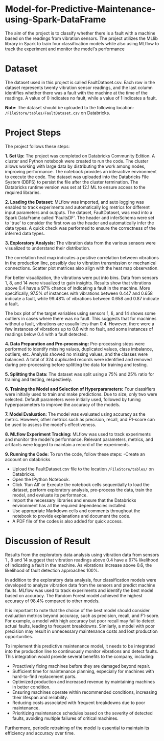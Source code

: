 # Model-for-Predictive-Maintenance-using-Spark-DataFrame
The aim of the project is to classify whether there is a fault with a machine based on the readings from vibration sensors. The project utilizes the MLlib library in Spark to train four classification models while also using MLflow to track the experiment and monitor the model's performance
# **Dataset**
The dataset used in this project is called FaultDataset.csv. Each row in the dataset represents twenty vibration sensor readings, and the last column identifies whether there was a fault with the machine at the time of the readings. A value of 0 indicates no fault, while a value of 1 indicates a fault.

 **Note:** 
The dataset should be uploaded to the following location: `/FileStore/tables/FaultDataset.csv` on Databricks.

# **Project Steps**
The project follows these steps:

**1. Set Up:** The project was completed on Databricks Community Edition. A cluster and Python notebook were created to run the code. The cluster allows working with large data by distributing the work among nodes, improving performance. The notebook provides an interactive environment to execute the code. The dataset was uploaded into the Databricks File System (DBFS) to persist the file after the cluster termination. The Databricks runtime version was set at 12.1 ML to ensure access to the required libraries.

**2. Loading the Dataset:**  MLflow was imported, and auto logging was enabled to track experiments and automatically log metrics for different input parameters and outputs. The dataset, FaultDataset, was read into a Spark DataFrame called 'FaultsDF'. The header and inferSchema were set to 'true' to consider the first row as the header and automatically infer the data types. A quick check was performed to ensure the correctness of the inferred data types.

**3. Exploratory Analysis:**  The vibration data from the various sensors were visualized to understand their distribution. 

   The correlation heat map indicates a positive correlation between vibrations in the production line, possibly due to vibration transmission or mechanical connections. Scatter plot matrices also align with the heat map observation.
   
   For better visualization, the vibrations were put into bins. Data from sensors 1, 8, and 14 were visualized to gain insights. Results show that vibrations above 0.4 have a 97% chance of indicating a fault in the machine. More specifically, 97.5% of instances with vibrations between 0.447 and 0.658 indicate a fault, while 99.48% of vibrations between 0.658 and 0.87 indicate a fault.
   
   The box plot of the target variables using sensors 1, 8, and 14 shows some outliers in cases where there was no fault. This suggests that for machines without a fault, vibrations are usually less than 0.4. However, there were a few instances of vibrations up to 0.8 with no fault, and some instances of readings below 0.4 with a fault detected.

**4. Data Preparation and Pre-processing:**  Pre-processing steps were performed to identify missing values, duplicated values, class imbalance, outliers, etc. Analysis showed no missing values, and the classes were balanced. A total of 324 duplicated records were identified and removed during pre-processing before splitting the data for training and testing.

**5. Splitting the Data:** The dataset was split using a 75% and 25% ratio for training and testing, respectively.

**6. Training the Model and Selection of Hyperparameters:**  Four classifiers were initially used to train and make predictions. Due to size, only two were selected.  Default parameters were initially used, followed by tuning hyperparameters to improve the accuracy of the models.

**7. Model Evaluation:**  The model was evaluated using accuracy as the metric. However, other metrics such as precision, recall, and F1-score can be used to assess the model's effectiveness.

**8. MLflow Experiment Tracking:**  MLflow was used to track experiments and monitor the model's performance. Relevant parameters, metrics, and artifacts were logged to maintain a record of the experiments.

**9. Running the Code:** To run the code, follow these steps:
   -Create an account on databricks
   - Upload the FaultDataset.csv file to the location `/FileStore/tables/` on Databricks.
   - Open the IPython Notebook.
   - Click 'Run All' or Execute the notebook cells sequentially to load the dataset, perform exploratory analysis, pre-process the data, train the model, and evaluate its performance.
   - Import the necessary libraries and ensure that the Databricks environment has all the required dependencies installed.
   - Use appropriate Markdown cells and comments throughout the notebook to provide explanations and document the code.
   - A PDF file of the codes is also added for quick access.

# **Discussion of Result**
Results from the exploratory data analysis using vibration data from sensors 1 , 8 and 14 suggest that vibration readings above 0.4 have a 97% likelihood of indicating a fault in the machine. As vibrations increase above 0.6, the likelihood of fault detection approaches 100%.

In addition to the exploratory data analysis, four classification models were developed to analyze vibration data from the sensors and predict machine faults. MLflow was used to track experiments and identify the best model based on accuracy. The Random Forest model achieved the highest accuracy of 98.4% compared to other models.

It is important to note that the choice of the best model should consider evaluation metrics beyond accuracy, such as precision, recall, and F1-score. For example, a model with high accuracy but poor recall may fail to detect actual faults, leading to frequent breakdowns. Similarly, a model with poor precision may result in unnecessary maintenance costs and lost production opportunities.

To implement this predictive maintenance model, it needs to be integrated into the production line to continuously monitor vibrations and detect faults. This integration would provide several benefits to the company, including:
- Proactively fixing machines before they are damaged beyond repair.
- Sufficient time for maintenance planning, especially for machines with hard-to-find replacement parts.
- Optimized production and increased revenue by maintaining machines in better condition.
- Ensuring machines operate within recommended conditions, increasing their lifespan and reliability.
- Reducing costs associated with frequent breakdowns due to poor maintenance.
- Prioritizing maintenance schedules based on the severity of detected faults, avoiding multiple failures of critical machines.

Furthermore, periodic retraining of the model is essential to maintain its efficiency and accuracy over time.

